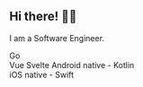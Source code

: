 ## Hi there! 👋🏽

I am a Software Engineer.

Go  
Vue
Svelte
Android native - Kotlin  
iOS native - Swift
